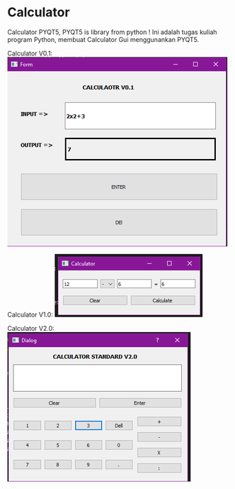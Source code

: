 # Calculator

Calculator PYQT5, PYQT5 is library from python ! Ini adalah tugas kuliah program Python, membuat Calculator Gui menggunankan PYQT5.


Calculator V0.1:
<img alt="Calculator V0.1" src="https://raw.githubusercontent.com/wildan14ar/Calculator/main/Calc%20V0.1.PNG">


Calculator V1.0:
<img alt="Calculator V1.0" src="https://raw.githubusercontent.com/wildan14ar/Calculator/main/Calc%20V1.0.PNG">


Calculator V2.0:
<img alt="Calculator V2.0" src="https://raw.githubusercontent.com/wildan14ar/Calculator/main/Calc%20V2.0.PNG">
